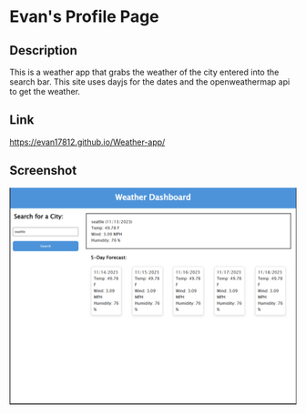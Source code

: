 # Evan's Profile Page

## Description

This is a weather app that grabs the weather of the city entered into the search bar. This site uses dayjs for the dates and the openweathermap api to get the weather. 

## Link
https://evan17812.github.io/Weather-app/

## Screenshot
![Alt text](screenshot.png)